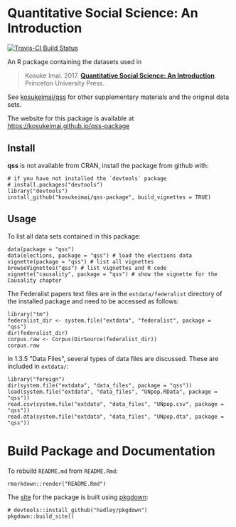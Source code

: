 
<!-- DO NOT EDIT README.md directly. Edit README.Rmd -->

Quantitative Social Science: An Introduction
============================================

[![Travis-CI Build Status](https://travis-ci.org/kosukeimai/qss-package.svg?branch=master)](https://travis-ci.org/kosukeimai/qss-package)

An R package containing the datasets used in

> Kosuke Imai. 2017. **[Quantitative Social Science: An Introduction](http://press.princeton.edu/titles/11025.html)**. Princeton University Press.

See [kosukeimai/qss](https://github.com/kosukeimai/qss) for other supplementary materials and the original data sets.

The website for this package is available at [<https://kosukeimai.github.io/qss-package>](https://kosukeimai.github.io/qss-package)

Install
-------

**qss** is not available from CRAN, install the package from github with:

``` {.r}
# if you have not installed the `devtools` package
# install.packages("devtools") 
library("devtools")
install_github("kosukeimai/qss-package", build_vignettes = TRUE)
```

Usage
-----

To list all data sets contained in this package:

``` {.r}
data(package = "qss")
data(elections, package = "qss") # load the elections data
vignette(package = "qss") # list all vignettes
browseVignettes("qss") # list vignettes and R code
vignette("causality", package = "qss") # show the vignette for the Causality chapter
```

The Federalist papers text files are in the `extdata/federalist` directory of the installed package and need to be accessed as follows:

``` {.r}
library("tm")
federalist_dir <- system.file("extdata", "federalist", package = "qss")
dir(federalist_dir)
corpus.raw <- Corpus(DirSource(federalist_dir))
corpus.raw
```

In 1.3.5 "Data Files", several types of data files are discussed. These are included in `extdata/`:

``` {.r}
library("foreign")
dir(system.file("extdata", "data_files", package = "qss"))
load(system.file("extdata", "data_files", "UNpop.RData", package = "qss"))
read.csv(system.file("extdata", "data_files", "UNpop.csv", package = "qss"))
read.dta(system.file("extdata", "data_files", "UNpop.dta", package = "qss"))
```

Build Package and Documentation
===============================

To rebuild `README.md` from `README.Rmd`:

``` {.r}
rmarkdown::render("README.Rmd")
```

The [site](https://kosukeimai.github.io/qss-package) for the package is built using [pkgdown](https://github.com/hadley/pkgdown):

``` {.r}
# devtools::install_github("hadley/pkgdown")
pkgdown::build_site()
```
